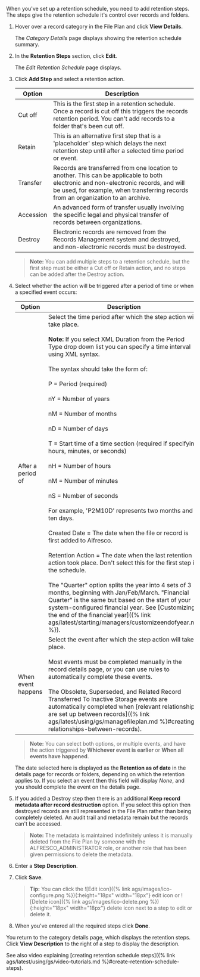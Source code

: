 When you've set up a retention schedule, you need to add retention steps. The steps give the retention schedule 
it's control over records and folders.

1. Hover over a record category in the File Plan and click **View Details**.

    The *Category Details* page displays showing the retention schedule summary.

2. In the **Retention Steps** section, click **Edit**.

    The *Edit Retention Schedule* page displays.

3. Click **Add Step** and select a retention action.

    |Option|Description|
    |------|-----------|
    |Cut off|This is the first step in a retention schedule. Once a record is cut off this triggers the records retention period. You can't add records to a folder that's been cut off.|
    |Retain|This is an alternative first step that is a 'placeholder' step which delays the next retention step until after a selected time period or event.|
    |Transfer|Records are transferred from one location to another. This can be applicable to both electronic and non-electronic records, and will be used, for example, when transferring records from an organization to an archive.|
    |Accession|An advanced form of transfer usually involving the specific legal and physical transfer of records between organizations.|
    |Destroy|Electronic records are removed from the Records Management system and destroyed, and non-electronic records must be destroyed.|

    >**Note:** You can add multiple steps to a retention schedule, but the first step must be either a Cut off or Retain action, and no steps can be added after the Destroy action.

4. Select whether the action will be triggered after a period of time or when a specified event occurs:

    |Option|Description|
    |------|-----------|
    |After a period of|Select the time period after which the step action will take place.<br><br>**Note:** If you select XML Duration from the Period Type drop down list you can specify a time interval using XML syntax.<br><br>The syntax should take the form of:<br><br>P = Period (required)<br><br>nY = Number of years<br><br>nM = Number of months<br><br>nD = Number of days<br><br>T = Start time of a time section (required if specifying hours, minutes, or seconds)<br><br>nH = Number of hours<br><br>nM = Number of minutes<br><br>nS = Number of seconds<br><br>For example, 'P2M10D' represents two months and ten days.<br><br>Created Date = The date when the file or record is first added to Alfresco.<br><br>Retention Action = The date when the last retention action took place. Don't select this for the first step in the schedule.<br><br>The "Quarter" option splits the year into 4 sets of 3 months, beginning with Jan/Feb/March. "Financial Quarter" is the same but based on the start of your system-configured financial year. See [Customizing the end of the financial year]({% link ags/latest/starting/managers/customizeendofyear.md %}).|
    |When event happens|Select the event after which the step action will take place.<br><br>Most events must be completed manually in the record details page, or you can use rules to automatically complete these events.<br><br>The Obsolete, Superseded, and Related Record Transferred To Inactive Storage events are automatically completed when [relevant relationships are set up between records]({% link ags/latest/using/gs/managefileplan.md %}#creating-relationships-between-records).|

    >**Note:** You can select both options, or multiple events, and have the action triggered by **Whichever event is earlier** or **When all events have happened**.

    The date selected here is displayed as the **Retention as of date** in the details page for records or folders, depending on which the retention applies to. If you select an event then this field will display *None*, and you should complete the event on the details page.

5. If you added a Destroy step then there is an additional **Keep record metadata after record destruction** option. If you select this option then destroyed records are still represented in the File Plan rather than being completely deleted. An audit trail and metadata remain but the records can't be accessed.

    >**Note:** The metadata is maintained indefinitely unless it is manually deleted from the File Plan by someone with the ALFRESCO\_ADMINISTRATOR role, or another role that has been given permissions to delete the metadata.

6. Enter a **Step Description**.

7. Click **Save**.

    >**Tip:** You can click the ![Edit icon]({% link ags/images/ico-configure.png %}){:height="18px" width="18px"} edit icon or ![Delete icon]({% link ags/images/ico-delete.png %}){:height="18px" width="18px"} delete icon next to a step to edit or delete it.

8. When you've entered all the required steps click **Done**.


You return to the category details page, which displays the retention steps. Click **View Description** to the right of a step to display the description.

See also video explaining [creating retention schedule steps]({% link ags/latest/using/gs/video-tutorials.md %}#create-retention-schedule-steps).
